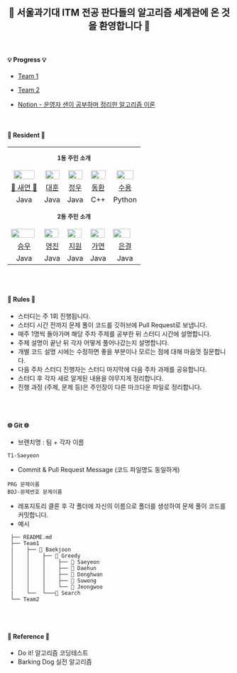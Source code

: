 
<div align="center">
 
## 💫 서울과기대 ITM 전공 판다들의 알고리즘 세계관에 온 것을 환영합니다 💫

</div>

<br>

#### 💡 Progress 💡
- [Team 1](https://github.com/saeyeonn/Algorithm-Panda-World/blob/main/Team1/T1%20Curriculum.md)
- [Team 2](https://github.com/saeyeonn/Algorithm-Panda-World/blob/main/Team2/T2%20Curriculum.md)

- [Notion - 운영자 샌이 공부하며 정리한 알고리즘 이론](https://married-indigo-f9b.notion.site/Algorithm-Panda-e6e88ec7b7554599b864accc74a01d31)

<br>


#### 🐼 Resident 🐼

<table align="center">

<tr align="center">
<td colspan="5" height="50px"><b><font size=2>1동 주민 소개</font></b></td>
</tr>

<tr align="center">
<td><img src="https://avatars.githubusercontent.com/u/106756920?v=4" style="width:90%; height:90%;"></td>
<td><img src="https://avatars.githubusercontent.com/u/13723849?v=4" style="width:95%; height:95%;"></td>
<td><img src="https://avatars.githubusercontent.com/u/104622515?v=4" style="width:95%; height:95%;"></td>
<td><img src="https://avatars.githubusercontent.com/u/151334450?v=4" style="width:95%; height:95%;"></td>
<td><img src="https://avatars.githubusercontent.com/u/137254772?v=4" style="width:85%; height:85%;"></td>
</tr>


<tr align="center">
<td><a href="https://github.com/saeyeonn">👑 새연 👑</td>
<td><a href="https://github.com/Daehun">대훈</td>
<td><a href="https://github.com/yeomjungwoo">정우</td>
<td><a href="https://github.com/sardine-21">동환</td>
<td><a href="https://github.com/protruser">수용</td>
</tr>

<tr align="center">
<td>Java</td>
<td>Java</td>
<td>Java</td>
<td>C++</td>
<td>Python</td>
</tr>

<tr align="center">
<td colspan="5" height="50px"><b><font size=2>2동 주민 소개</font></b></td>
</tr>


<tr>
<td><img src="https://avatars.githubusercontent.com/u/92345780?v=4" style="width:95%; height:95%;"></td>
<td><img src="https://avatars.githubusercontent.com/u/156926628?v=4" style="width:95%; height:95%;"></td>
<td><img src="https://avatars.githubusercontent.com/u/129071350?v=4" style="width:95%; height:95%;"></td>
<td><img src="https://avatars.githubusercontent.com/u/156886769?v=4" style="width:95%; height:95%;"></td>
<td><img src="https://avatars.githubusercontent.com/u/146072861?v=4" style="width:85%; height:85%;"></td>
</tr>


<tr align="center">
<td><a href="https://github.com/baikseungwoo">승우</td>
<td><a href="https://github.com/J0725">영진</td>
<td><a href="https://github.com/orieasy1">지원</td>
<td><a href="https://github.com/Gayeon07">가연</td>
<td><a href="https://github.com/s21versurfer">은결</td>
</tr>

<tr align="center">
<td>Java</td>
<td>Java</td>
<td>Java</td>
<td>Java</td>
<td>Java</td>
</tr>

</table>

<br></br>

#### 📃 Rules 📃

- 스터디는 주 1회 진행됩니다. 
- 스터디 시간 전까지 문제 풀이 코드를 깃허브에 Pull Request로 보냅니다.
- 매주 1명씩 돌아가며 해당 주차 주제를 공부한 뒤 스터디 시간에 설명합니다.
- 주제 설명이 끝난 뒤 각자 어떻게 풀어나갔는지 설명합니다.
- 개별 코드 설명 시에는 수정하면 좋을 부분이나 모르는 점에 대해 마음껏 질문합니다.
- 다음 주차 스터디 진행자는 스터디 마지막에 다음 주차 과제를 공유합니다.
- 스터디 후 각자 새로 알게된 내용을 야무지게 정리합니다. 
- 진행 과정 (주제, 문제 등)은 주인장이 다른 마크다운 파일로 정리합니다.

<br></br>

#### 🌐 Git 🌐
- 브랜치명 : 팀 + 각자 이름
```
T1-Saeyeon
```

- Commit & Pull Request Message (코드 파일명도 동일하게)
``` 
PRG 문제이름
BOJ-문제번호 문제이름
```


- 레포지토리 클론 후 각 폴더에 자신의 이름으로 폴더를 생성하여 문제 풀이 코드를 커밋합니다.
- 예시
```📦 algorithm-study
 ├── README.md
 ├── Team1
 |    ├── 📁 Baekjoon
 │    │    ├── 📁 Greedy
 │    │    │    ├── 📁 Saeyeon
 │    │    │    ├── 📁 Daehun
 │    │    │    ├── 📁 Donghwan
 │    │    │    ├── 📁 Suwong
 │    │    │    └── 📁 Jeongwoo
 |    └──  └───📁 Search     
 └── Team2

```

<br></br>

#### 🧩 Reference 🧩

- Do it! 알고리즘 코딩테스트
- Barking Dog 실전 알고리즘
